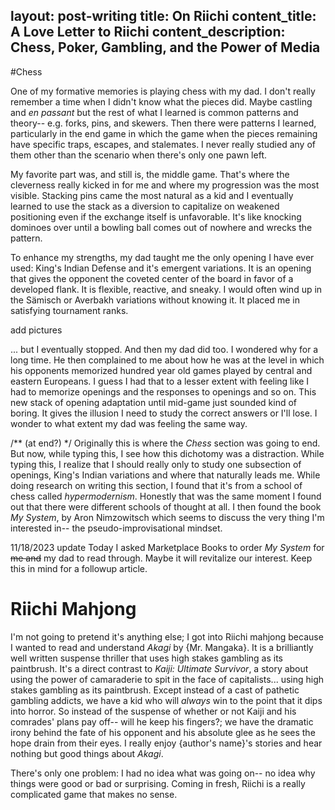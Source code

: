 layout: post-writing
title: On Riichi
content_title: A Love Letter to Riichi
content_description: Chess, Poker, Gambling, and the Power of Media
---

#Chess

One of my formative memories is playing chess with my dad. I don't really remember a time when I didn't know what the pieces did. Maybe castling and *en passant* but the rest of what I learned is common patterns and theory-- e.g. forks, pins, and skewers. Then there were patterns I learned, particularly in the end game in which the game when the pieces remaining have specific traps, escapes, and stalemates. I never really studied any of them other than the scenario when there's only one pawn left. 

My favorite part was, and still is, the middle game. That's where the cleverness really kicked in for me and where my progression was the most visible. Stacking pins came the most natural as a kid and I eventually learned to use the stack as a diversion to capitalize on weakened positioning even if the exchange itself is unfavorable. It's like knocking dominoes over until a bowling ball comes out of nowhere and wrecks the pattern.

To enhance my strengths, my dad taught me the only opening I have ever used: King's Indian Defense and it's emergent variations. It is an opening that gives the opponent the coveted center of the board in favor of a developed flank. It is flexible, reactive, and sneaky. I would often wind up in the Sämisch or Averbakh variations without knowing it. It placed me in satisfying tournament ranks.

add pictures

... but I eventually stopped. And then my dad did too. I wondered why for a long time. He then complained to me about how he was at the level in which his opponents memorized hundred year old games played by central and eastern Europeans. I guess I had that to a lesser extent with feeling like I had to memorize openings and the responses to openings and so on. This new stack of opening adaptation until mid-game just sounded kind of boring. It gives the illusion I need to study the correct answers or I'll lose. I wonder to what extent my dad was feeling the same way.

/** (at end?) */
Originally this is where the *Chess* section was going to end. But now, while typing this, I see how this dichotomy was a distraction. While typing this, I realize that I should really only to study one subsection of openings, King's Indian variations and where that naturally leads me. While doing research on writing this section, I found that it's from a school of chess called *hypermodernism*. Honestly that was the same moment I found out that there were different schools of thought at all. I then found the book *My System*, by Aron Nimzowitsch which seems to discuss the very thing I'm interested in-- the pseudo-improvisational mindset. 

11/18/2023 update
Today I asked Marketplace Books to order *My System* for ~~me and~~ my dad to read through. Maybe it will revitalize our interest. Keep this in mind for a followup article.

# Riichi Mahjong

I'm not going to pretend it's anything else; I got into Riichi mahjong because I wanted to read and understand *Akagi* by {Mr. Mangaka}. It is a brilliantly well written suspense thriller that uses high stakes gambling as its paintbrush. It's a direct contrast to *Kaiji: Ultimate Survivor*, a story about using the power of camaraderie to spit in the face of capitalists... using high stakes gambling as its paintbrush. Except instead of a cast of pathetic gambling addicts, we have a kid who will *always* win to the point that it dips into horror. So instead of the suspense of whether or not Kaiji and his comrades' plans pay off-- will he keep his fingers?; we have the dramatic irony behind the fate of his opponent and his absolute glee as he sees the hope drain from their eyes. I really enjoy {author's name}'s stories and hear nothing but good things about *Akagi*.

There's only one problem: I had no idea what was going on-- no idea why things were good or bad or surprising. Coming in fresh, Riichi is a really complicated game that makes no sense.